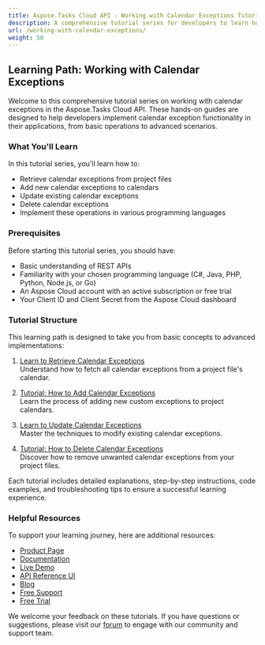 ```yaml
---
title: Aspose.Tasks Cloud API - Working with Calendar Exceptions Tutorial
description: A comprehensive tutorial series for developers to learn how to manage calendar exceptions in project files using Aspose.Tasks Cloud REST API. Follow these step-by-step guides to implement calendar exception operations in your applications.
url: /working-with-calendar-exceptions/
weight: 50
---
```


## Learning Path: Working with Calendar Exceptions

Welcome to this comprehensive tutorial series on working with calendar exceptions in the Aspose.Tasks Cloud API. These hands-on guides are designed to help developers implement calendar exception functionality in their applications, from basic operations to advanced scenarios.

### What You'll Learn

In this tutorial series, you'll learn how to:
- Retrieve calendar exceptions from project files
- Add new calendar exceptions to calendars
- Update existing calendar exceptions
- Delete calendar exceptions
- Implement these operations in various programming languages

### Prerequisites

Before starting this tutorial series, you should have:
- Basic understanding of REST APIs
- Familiarity with your chosen programming language (C#, Java, PHP, Python, Node.js, or Go)
- An Aspose Cloud account with an active subscription or free trial
- Your Client ID and Client Secret from the Aspose Cloud dashboard

### Tutorial Structure

This learning path is designed to take you from basic concepts to advanced implementations:

1. [Learn to Retrieve Calendar Exceptions](/working-with-calendar-exceptions/get-calendar-exceptions/)  
   Understand how to fetch all calendar exceptions from a project file's calendar.

2. [Tutorial: How to Add Calendar Exceptions](/working-with-calendar-exceptions/add-calendar-exception/)  
   Learn the process of adding new custom exceptions to project calendars.

3. [Learn to Update Calendar Exceptions](/working-with-calendar-exceptions/update-calendar-exception/)  
   Master the techniques to modify existing calendar exceptions.

4. [Tutorial: How to Delete Calendar Exceptions](/working-with-calendar-exceptions/delete-calendar-exception/)  
   Discover how to remove unwanted calendar exceptions from your project files.

Each tutorial includes detailed explanations, step-by-step instructions, code examples, and troubleshooting tips to ensure a successful learning experience.

### Helpful Resources

To support your learning journey, here are additional resources:

- [Product Page](https://products.aspose.cloud/tasks/)
- [Documentation](https://docs.aspose.cloud/tasks/)
- [Live Demo](https://products.aspose.app/tasks/family)
- [API Reference UI](https://reference.aspose.cloud/tasks/)
- [Blog](https://blog.aspose.cloud/category/tasks/)
- [Free Support](https://forum.aspose.cloud/c/tasks/16/)
- [Free Trial](https://dashboard.aspose.cloud/#/apps)

We welcome your feedback on these tutorials. If you have questions or suggestions, please visit our [forum](https://forum.aspose.cloud/c/tasks/16/) to engage with our community and support team.

